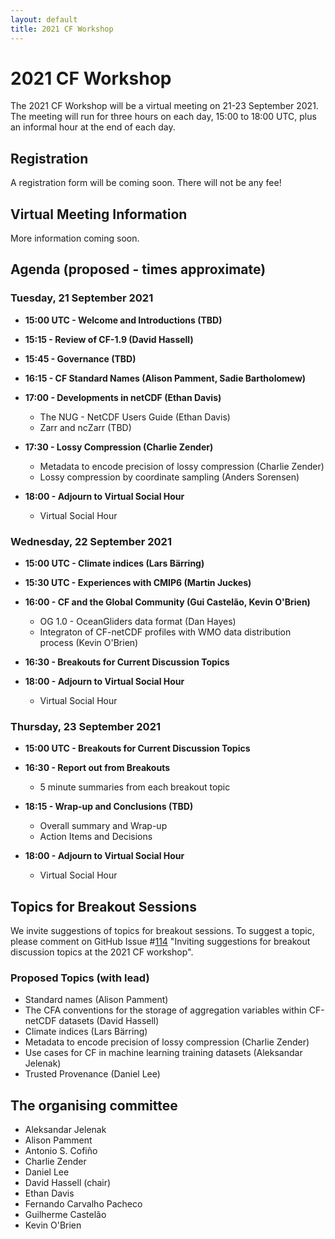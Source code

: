 ```yaml
---
layout: default
title: 2021 CF Workshop
---
```


# 2021 CF Workshop

The 2021 CF Workshop will be a virtual meeting on 21-23 September 2021.
The meeting will run for three hours on each day, 15:00 to 18:00 UTC,
plus an informal hour at the end of each day.

## Registration

A registration form will be coming soon.
There will not be any fee!

## Virtual Meeting Information

More information coming soon.

## Agenda (proposed - times approximate)

### Tuesday, 21 September 2021

* **15:00 UTC - Welcome and Introductions (TBD)**

* **15:15 - Review of CF-1.9 (David Hassell)**

* **15:45 - Governance (TBD)**

* **16:15 - CF Standard Names (Alison Pamment, Sadie Bartholomew)**

* **17:00 - Developments in netCDF (Ethan Davis)**
  * The NUG - NetCDF Users Guide (Ethan Davis)
  * Zarr and ncZarr (TBD)

* **17:30 - Lossy Compression (Charlie Zender)**
  * Metadata to encode precision of lossy compression (Charlie Zender)
  * Lossy compression by coordinate sampling (Anders Sorensen)

* **18:00 - Adjourn to Virtual Social Hour**
  * Virtual Social Hour

### Wednesday, 22 September 2021

* **15:00 UTC - Climate indices (Lars Bärring)**

* **15:30 UTC - Experiences with CMIP6 (Martin Juckes)**

* **16:00 - CF and the Global Community (Gui Castelão, Kevin O'Brien)**
  * OG 1.0 - OceanGliders data format (Dan Hayes)
  * Integraton of CF-netCDF profiles with WMO data distribution process (Kevin O'Brien)

* **16:30 - Breakouts for Current Discussion Topics**

* **18:00 - Adjourn to Virtual Social Hour**
  * Virtual Social Hour

### Thursday, 23 September 2021

* **15:00 UTC - Breakouts for Current Discussion Topics**

* **16:30 - Report out from Breakouts**
  * 5 minute summaries from each breakout topic

* **18:15 - Wrap-up and Conclusions (TBD)**
  * Overall summary and Wrap-up
  * Action Items and Decisions

* **18:00 - Adjourn to Virtual Social Hour**
  * Virtual Social Hour

## Topics for Breakout Sessions

We invite suggestions of topics for breakout sessions.
To suggest a topic, please comment on GitHub Issue #[114](https://github.com/cf-convention/discuss/issues/114) "Inviting suggestions for breakout discussion topics at the 2021 CF workshop".

### Proposed Topics (with lead)

* Standard names (Alison Pamment)
* The CFA conventions for the storage of aggregation variables within CF-netCDF datasets (David Hassell)
* Climate indices (Lars Bärring)
* Metadata to encode precision of lossy compression (Charlie Zender)
* Use cases for CF in machine learning training datasets (Aleksandar Jelenak)
* Trusted Provenance (Daniel Lee)

## The organising committee

* Aleksandar Jelenak
* Alison Pamment
* Antonio S. Cofiño
* Charlie Zender
* Daniel Lee
* David Hassell (chair)
* Ethan Davis
* Fernando Carvalho Pacheco
* Guilherme Castelão
* Kevin O'Brien
